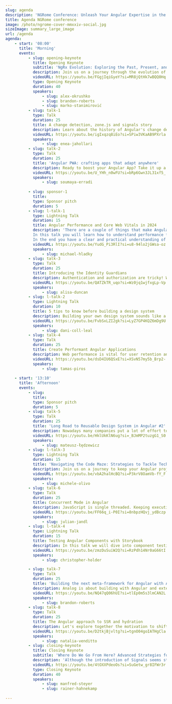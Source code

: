 ```yaml
---
slug: agenda
description: 'NGRome Conference: Unleash Your Angular Expertise in the Eternal City! Connect with industry experts and network with fellow enthusiasts. June 27, 2024 / Rome, Italy'
title: Agenda NGRome conference 
image: /photo/ngrome-cover-mmxxiv-social.jpg
sizeImage: summary_large_image
url: /agenda
agenda:
    - start: '08:00'
      title: 'Morning'
      events:
          - slug: opening-keynote
            title: Opening Keynote
            subtitle: 'NgRx Evolution: Exploring the Past, Present, and Future of State Management in Angular'
            description: Join us on a journey through the evolution of NgRx state management solutions within the Angular ecosystem. From the initial idea to its current state and future prospects, we'll explore the transformative changes that have shaped NgRx's past, present, and future. Discover the historical context, current best practices, and upcoming innovations that define the landscape of state management in Angular applications.
            videoURL: https://youtu.be/FGgjIqiGyeY?si=MR8jQtHk7wBQQ0Hq
            type: Opening Keynote
            duration: 40
            speakers: 
                - slug: alex-okrushko
                - slug: brandon-roberts
                - slug: marko-stanimirović
          - slug: talk-1
            type: Talk 
            duration: 25
            title: A change detection, zone.js and signals story
            description: Learn about the history of Angular's change detection, how it works today, and how it's going to work in a zoneless world. How observables with async pipe work, and how signals make everything better! 
            videoURL: https://youtu.be/igIxqzq8iEo?si=SPiw3VKaAB9PXrla
            speakers: 
                - slug: enea-jahollari
          - slug: talk-2
            type: Talk 
            duration: 25
            title: 'Angular PWA: crafting apps that adapt anywhere'
            description: Ready to boost your Angular App? Take it up a notch by turning it into a Progressive Web App (PWA). With Angular's help, upgrading your app to a PWA and setting up the necessary service worker is easy. The service worker keeps your app accessible even offline, storing all important data. Plus, your PWA can act like a desktop or mobile app, giving users a native app feel. Join us as we explore Angular PWAs, showing you how to set up your app and make it look good on any device.
            videoURL: https://youtu.be/U_YHh_n0wFU?si=bRp6Gwn3JL31xf5_
            speakers: 
                - slug: soumaya-erradi
          
          - slug: sponsor-1
            title: 
            type: Sponsor pitch
            duration: 5
          - slug: l-talk-1
            type: Lightning Talk
            duration: 15
            title: Angular Performance and Core Web Vitals in 2024
            description: 'There are a couple of things that make Angular faster. But what does faster even mean?
            In this talk you will learn how to understand performance from a user centric perspective and what to do to impact CWV. We will not only apply and measure the latest features like defer blocks of the new control flow, but also a couple of tricks that might surprise you.
            In the end you have a clear and practical understanding of what will and what will not get you a better performance score.'
            videoURL: https://youtu.be/YudG_Pi3RlI?si=u8-94lo2jGWsa-oz
            speakers: 
                - slug: michael-hladky
          - slug: talk-3
            type: Talk 
            duration: 25
            title: Introducing the Identity Guardians
            description: Authentication and authorization are tricky! What's the best practices to follow for Angular applications? This talk covers OAuth and OIDC at a high level, auth tokens, what each token is for, and how everything fits into your Angular applications.
            videoURL: https://youtu.be/QATZkTR_uqo?si=Wz0jq1wjfxgLp-Vp
            speakers: 
                - slug: alisa-duncan
          - slug: l-talk-2
            type: Lightning Talk
            duration: 10 
            title: 5 tips to know before building a design system
            description: Building your own design system sounds like a great idea, but keeping it alive, maintained & useful is a challenge. Let’s explore some ideas to empower your options of success.
            videoURL: https://youtu.be/FvbSxLZI2gk?si=LyZ7GP4KQZ6mDg9U
            speakers: 
                - slug: dani-coll-leal
          - slug: talk-4
            type: Talk 
            duration: 25
            title: Create Performant Angular Applications
            description: Web performance is vital for user retention and engagement. In Angular, enabling specific features can boost app performance. The talk covers techniques and media handling for creating an optimal performance via Angular.
            videoURL: https://youtu.be/dsD4IU6QSxE?si=XSvN57my5b_Brp2-
            speakers: 
                - slug: tamas-piros
          
    - start: '13:10'
      title: 'Afternoon'
      events:
          - slug: 
            title: 
            type: Sponsor pitch
            duration: 5
          - slug: talk-5
            type: Talk
            duration: 25
            title: 'Long Road to Reusable Design System in Angular #2'
            description: Nowadays many companies put a lot of effort to create reusable components libraries and eventually it occurs that it is not reusable at all. What is more even tiny change can introduce regression in many places. I would like to show you different perspective on UI reusability in angular projects.
            videoURL: https://youtu.be/HklUkKlN6ug?si=_BJmMP2tuzgG1_S0
            speakers: 
                - slug: mateusz-łędzewicz
          - slug: l-talk-3
            type: Lightning Talk
            duration: 15
            title: 'Navigating the Code Maze: Strategies to Tackle Technical Debt in Angular Projects'
            description: Join us on a journey to keep your Angular project afloat as we explore the challenges of technical debt and effective strategies to manage and resolve it. Learn how to build a scalable organization that ensures the longevity and stability of your project over time. Get ready to transform your codebase into a fortress of reliability and long-term success.
            videoURL: https://youtu.be/vbA2halHcBQ?si=P3krV8OamVb-fY_F
            speakers: 
                - slug: michele-olivo
          - slug: talk-6
            type: Talk 
            duration: 25
            title: Concurrent Mode in Angular
            description: JavaScript is single threaded. Keeping execution times short is crucial for the runtime performance of our applications. Long running scripts result in bad Web Vitals like INP & TBT. In this talk, we’ll discuss a strategic approach to mitigate this problem, the Concurrent Mode.
            videoURL: https://youtu.be/FF66q_i-P0I?si=8nbpzHQvj_ydBczp
            speakers: 
                - slug: julian-jandl
          - slug: l-talk-4
            type: Lightning Talk
            duration: 15
            title: Testing Angular Components with Storybook
            description: In this talk we will dive into component testing with Storybook. We will look at how you can set up Visual Regression, User Interaction and Accessibility testing. Then we will focus on what we should test and how thinking about these testing can improve the quality of our code.
            videoURL: https://youtu.be/zmzDuSuiW2Q?si=RzPdh14Nr0aG66tI
            speakers: 
                - slug: christopher-holder

          - slug: talk-7
            type: Talk 
            duration: 25
            title: 'Building the next meta-framework for Angular with Analog'
            description: Analog is about building with Angular and extending Angular to new ecosystems. Analog has reached its 1.0, so what's next? Let's take a look at the journey of this meta-framework and where it's headed.
            videoURL: https://youtu.be/NQ47qQ06hUI?si=tlEp0m5s3lmCAN2L
            speakers: 
                - slug: brandon-roberts
          - slug: talk-8
            type: Talk 
            duration: 25
            title: The Angular approach to SSR and hydration
            description: Let's explore together the motivation to shift rendering to the server side, review the Angular approach to hydration and data caching, the infrastructure necessary and the performance gains. We will also review the potential use-cases that benefit from this techniques and mechanisms.
            videoURL: https://youtu.be/D2tkjBjvltg?si=tgnO04goIATHgCla
            speakers: 
                - slug: natalia-venditto
          - slug: closing-keynote
            title: Closing Keynote
            subtitle: 'Where Do We Go From Here? Advanced Strategies for Signals'
            description: 'Although the introduction of Signals seems straightforward at first glance, the practical application has already highlighted a multitude of challenges. In this closing keynote, we will delve deeper into the discussion and explore essential patterns that simplify the integration of Signals into your codebase.We will demonstrate how they optimally fit into your architecture, provide guidelines on when to employ or avoid them and explain why stores are the missing link.The aim is to clarify where we stand now and what steps should follow next to fully leverage the potential of Signals in your Angular architecture'
            videoURL: https://youtu.be/4tOXXPdeoOs?si=SuGetw_gr8IFWr3r
            type: Closing Keynote
            duration: 40
            speakers: 
                - slug: manfred-steyer
                - slug: rainer-hahnekamp
          
---
```


